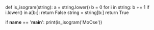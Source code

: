 def is_isogram(string):
    a = string.lower()
    b = 0
    for i in string:
        b += 1
        if i.lower() in a[b:]:
            return False
        string = string[b:]
    return True

if __name__ == '__main__':
    print(is_isogram('MoOse'))
